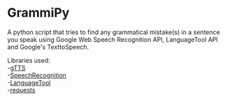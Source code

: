# GrammiPy

A python script that tries to find any grammatical mistake(s) in a sentence you speak using Google Web Speech Recognition API, LanguageTool API and Google's TexttoSpeech.

Libraries used:  
  -[gTTS](https://pypi.org/project/gTTS/)  
  -[SpeechRecognition](https://pypi.org/project/SpeechRecognition/)   
  -[LanguageTool](https://languagetool.org/)   
  -[requests](https://pypi.org/project/requests/)  
